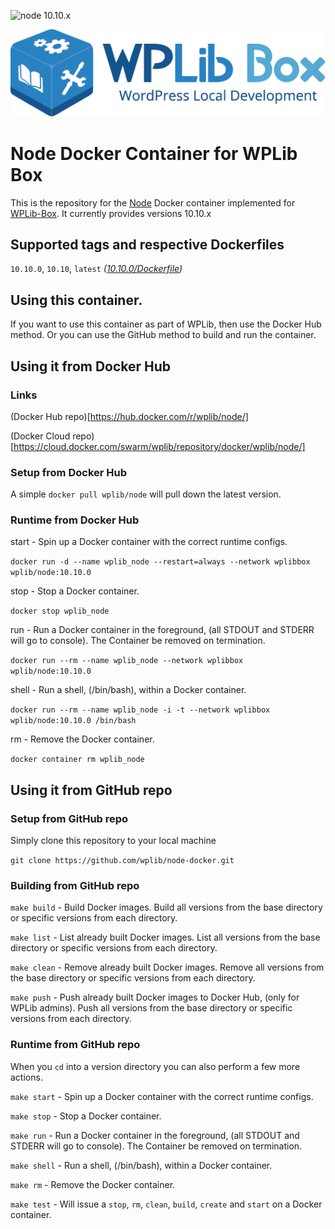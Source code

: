 ![node 10.10.x](https://img.shields.io/badge/node-10.10.x-green.svg)

![WPLib-Box](https://github.com/wplib/wplib.github.io/raw/master/WPLib-Box-100x.png)


# Node Docker Container for WPLib Box
This is the repository for the [Node](https://nodejs.org/en/) Docker container implemented for [WPLib-Box](https://github.com/wplib/wplib-box).
It currently provides versions 10.10.x


## Supported tags and respective Dockerfiles

`10.10.0`, `10.10`, `latest` _([10.10.0/Dockerfile](https://github.com/wplib/node-docker/blob/master/10.10.0/Dockerfile))_


## Using this container.
If you want to use this container as part of WPLib, then use the Docker Hub method.
Or you can use the GitHub method to build and run the container.


## Using it from Docker Hub

### Links
(Docker Hub repo)[https://hub.docker.com/r/wplib/node/]

(Docker Cloud repo)[https://cloud.docker.com/swarm/wplib/repository/docker/wplib/node/]


### Setup from Docker Hub
A simple `docker pull wplib/node` will pull down the latest version.


### Runtime from Docker Hub
start - Spin up a Docker container with the correct runtime configs.

`docker run -d --name wplib_node --restart=always --network wplibbox wplib/node:10.10.0`

stop - Stop a Docker container.

`docker stop wplib_node`

run - Run a Docker container in the foreground, (all STDOUT and STDERR will go to console). The Container be removed on termination.

`docker run --rm --name wplib_node --network wplibbox wplib/node:10.10.0`

shell - Run a shell, (/bin/bash), within a Docker container.

`docker run --rm --name wplib_node -i -t --network wplibbox wplib/node:10.10.0 /bin/bash`

rm - Remove the Docker container.

`docker container rm wplib_node`


## Using it from GitHub repo

### Setup from GitHub repo
Simply clone this repository to your local machine

`git clone https://github.com/wplib/node-docker.git`


### Building from GitHub repo
`make build` - Build Docker images. Build all versions from the base directory or specific versions from each directory.


`make list` - List already built Docker images. List all versions from the base directory or specific versions from each directory.


`make clean` - Remove already built Docker images. Remove all versions from the base directory or specific versions from each directory.


`make push` - Push already built Docker images to Docker Hub, (only for WPLib admins). Push all versions from the base directory or specific versions from each directory.


### Runtime from GitHub repo
When you `cd` into a version directory you can also perform a few more actions.

`make start` - Spin up a Docker container with the correct runtime configs.


`make stop` - Stop a Docker container.


`make run` - Run a Docker container in the foreground, (all STDOUT and STDERR will go to console). The Container be removed on termination.


`make shell` - Run a shell, (/bin/bash), within a Docker container.


`make rm` - Remove the Docker container.


`make test` - Will issue a `stop`, `rm`, `clean`, `build`, `create` and `start` on a Docker container.


